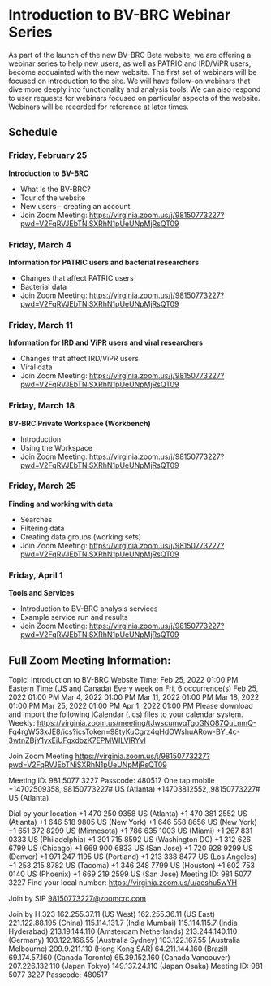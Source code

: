 # Introduction to BV-BRC Webinar Series

As part of the launch of the new BV-BRC Beta website, we are offering a webinar series to help new users, as well as PATRIC and IRD/ViPR users, become acquainted with the new website. The first set of webinars will be focused on introduction to the site. We will have follow-on webinars that dive more deeply into functionality and analysis tools. We can also respond to user requests for webinars focused on particular aspects of the website. Webinars will be recorded for reference at later times.

## Schedule

### Friday, February 25
**Introduction to BV-BRC**
* What is the BV-BRC?
* Tour of the website
* New users - creating an account
* Join Zoom Meeting: https://virginia.zoom.us/j/98150773227?pwd=V2FqRVJEbTNiSXRhN1pUeUNpMjRsQT09

### Friday, March 4
 **Information for PATRIC users and bacterial researchers**
* Changes that affect PATRIC users
* Bacterial data
* Join Zoom Meeting: https://virginia.zoom.us/j/98150773227?pwd=V2FqRVJEbTNiSXRhN1pUeUNpMjRsQT09

### Friday, March 11
 **Information for IRD and ViPR users and viral researchers**
* Changes that affect IRD/ViPR users
* Viral data
* Join Zoom Meeting: https://virginia.zoom.us/j/98150773227?pwd=V2FqRVJEbTNiSXRhN1pUeUNpMjRsQT09

### Friday, March 18
**BV-BRC Private Workspace (Workbench)** 
* Introduction
* Using the Workspace
* Join Zoom Meeting: https://virginia.zoom.us/j/98150773227?pwd=V2FqRVJEbTNiSXRhN1pUeUNpMjRsQT09

### Friday, March 25
**Finding and working with data**
* Searches 
* Filtering data
* Creating data groups (working sets)
* Join Zoom Meeting: https://virginia.zoom.us/j/98150773227?pwd=V2FqRVJEbTNiSXRhN1pUeUNpMjRsQT09

### Friday, April 1
**Tools and Services**
* Introduction to BV-BRC analysis services
* Example service run and results
* Join Zoom Meeting: https://virginia.zoom.us/j/98150773227?pwd=V2FqRVJEbTNiSXRhN1pUeUNpMjRsQT09


## Full Zoom Meeting Information:

Topic: Introduction to BV-BRC Website
Time: Feb 25, 2022 01:00 PM Eastern Time (US and Canada)
        Every week on Fri, 6 occurrence(s)
        Feb 25, 2022 01:00 PM
        Mar 4, 2022 01:00 PM
        Mar 11, 2022 01:00 PM
        Mar 18, 2022 01:00 PM
        Mar 25, 2022 01:00 PM
        Apr 1, 2022 01:00 PM
Please download and import the following iCalendar (.ics) files to your calendar system.
Weekly: https://virginia.zoom.us/meeting/tJwscumvqTgoGNO87QuLnmQ-Fq4rgW53xJE8/ics?icsToken=98tyKuCgrz4qHdOWshuARow-BY_4c-3wtnZBjY1yxEjUFgxdbzK7EPMWILVIRYvI

Join Zoom Meeting
https://virginia.zoom.us/j/98150773227?pwd=V2FqRVJEbTNiSXRhN1pUeUNpMjRsQT09

Meeting ID: 981 5077 3227
Passcode: 480517
One tap mobile
+14702509358,,98150773227# US (Atlanta)
+14703812552,,98150773227# US (Atlanta)

Dial by your location
        +1 470 250 9358 US (Atlanta)
        +1 470 381 2552 US (Atlanta)
        +1 646 518 9805 US (New York)
        +1 646 558 8656 US (New York)
        +1 651 372 8299 US (Minnesota)
        +1 786 635 1003 US (Miami)
        +1 267 831 0333 US (Philadelphia)
        +1 301 715 8592 US (Washington DC)
        +1 312 626 6799 US (Chicago)
        +1 669 900 6833 US (San Jose)
        +1 720 928 9299 US (Denver)
        +1 971 247 1195 US (Portland)
        +1 213 338 8477 US (Los Angeles)
        +1 253 215 8782 US (Tacoma)
        +1 346 248 7799 US (Houston)
        +1 602 753 0140 US (Phoenix)
        +1 669 219 2599 US (San Jose)
Meeting ID: 981 5077 3227
Find your local number: https://virginia.zoom.us/u/acshu5wYH

Join by SIP
98150773227@zoomcrc.com

Join by H.323
162.255.37.11 (US West)
162.255.36.11 (US East)
221.122.88.195 (China)
115.114.131.7 (India Mumbai)
115.114.115.7 (India Hyderabad)
213.19.144.110 (Amsterdam Netherlands)
213.244.140.110 (Germany)
103.122.166.55 (Australia Sydney)
103.122.167.55 (Australia Melbourne)
209.9.211.110 (Hong Kong SAR)
64.211.144.160 (Brazil)
69.174.57.160 (Canada Toronto)
65.39.152.160 (Canada Vancouver)
207.226.132.110 (Japan Tokyo)
149.137.24.110 (Japan Osaka)
Meeting ID: 981 5077 3227
Passcode: 480517




